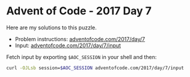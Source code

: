 # Advent of Code - 2017 Day 7
Here are my solutions to this puzzle.

* Problem instructions: [adventofcode.com/2017/day/7](https://adventofcode.com/2017/day/7)
* Input: [adventofcode.com/2017/day/7/input](https://adventofcode.com/2017/day/7/input)

Fetch input by exporting `$AOC_SESSION` in your shell and then:
```bash
curl -OJLsb session=$AOC_SESSION adventofcode.com/2017/day/7/input
```
